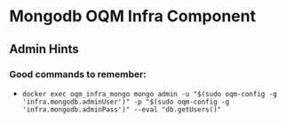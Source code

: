 # Mongodb OQM Infra Component


## Admin Hints

### Good commands to remember:

 - `docker exec oqm_infra_mongo mongo admin -u "$(sudo oqm-config -g 'infra.mongodb.adminUser')" -p "$(sudo oqm-config -g 'infra.mongodb.adminPass')" --eval "db.getUsers()"`

